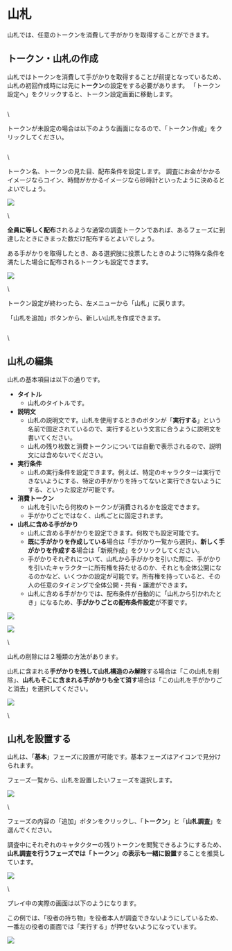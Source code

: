 # 山札

山札では、任意のトークンを消費して手がかりを取得することができます。

## トークン・山札の作成

山札ではトークンを消費して手がかりを取得することが前提となっているため、山札の初回作成時には先に**トークン**の設定をする必要があります。 「トークン設定へ」をクリックすると、トークン設定画面に移動します。

<figure><img src="../.gitbook/assets/image.png" alt=""><figcaption></figcaption></figure>

\


トークンが未設定の場合は以下のような画面になるので、「トークン作成」をクリックしてください。

<figure><img src="../.gitbook/assets/image (2).png" alt=""><figcaption></figcaption></figure>

\


トークン名、トークンの見た目、配布条件を設定します。 調査にお金がかかるイメージならコイン、時間がかかるイメージなら砂時計といったように決めるとよいでしょう。

![](../images/decks3.png)

\


**全員に等しく配布**されるような通常の調査トークンであれば、あるフェーズに到達したときにきまった数だけ配布するとよいでしょう。

ある手がかりを取得したとき、ある選択肢に投票したときのように特殊な条件を満たした場合に配布されるトークンも設定できます。

![](../images/decks4.png)

\


トークン設定が終わったら、左メニューから「山札」に戻ります。

「山札を追加」ボタンから、新しい山札を作成できます。

<figure><img src="../.gitbook/assets/image (3).png" alt=""><figcaption></figcaption></figure>

\


## 山札の編集

山札の基本項目は以下の通りです。

* **タイトル**
  * 山札のタイトルです。
* **説明文**
  * 山札の説明文です。山札を使用するときのボタンが「**実行する**」という名前で固定されているので、実行するという文言に合うように説明文を書いてください。
  * 山札の残り枚数と消費トークンについては自動で表示されるので、説明文には含めないでください。
* **実行条件**
  * 山札の実行条件を設定できます。例えば、特定のキャラクターは実行できないようにする、特定の手がかりを持ってないと実行できないようにする、といった設定が可能です。
* **消費トークン**
  * 山札を引いたら何枚のトークンが消費されるかを設定できます。
  * 手がかりごとではなく、山札ごとに固定されます。
* **山札に含める手がかり**
  * 山札に含める手がかりを設定できます。何枚でも設定可能です。
  * **既に手がかりを作成している**場合は「手がかり一覧から選択」、**新しく手がかりを作成する**場合は「新規作成」をクリックしてください。
  * 手がかりそれぞれについて、山札から手がかりを引いた際に、手がかりを引いたキャラクターに所有権を持たせるのか、それとも全体公開になるのかなど、いくつかの設定が可能です。所有権を持っていると、その人の任意のタイミングで全体公開・共有・譲渡ができます。
  * 山札に含める手がかりでは、配布条件が自動的に「山札から引かれたとき」になるため、**手がかりごとの配布条件設定**が不要です。

![](../images/decks6.png)

![](../images/decks7.png)

\


山札の削除には２種類の方法があります。

山札に含まれる**手がかりを残して山札構造のみ解除**する場合は「この山札を削除」、**山札もそこに含まれる手がかりも全て消す**場合は「この山札を手がかりごと消去」を選択してください。

![](../images/decks9.png)

\


## 山札を設置する

山札は、「**基本**」フェーズに設置が可能です。基本フェーズはアイコンで見分けられます。

フェーズ一覧から、山札を設置したいフェーズを選択します。

![](../images/decks10.png)

\


フェーズの内容の「追加」ボタンをクリックし、「**トークン**」と「**山札調査**」を選んでください。

調査中にそれぞれのキャタクターの残りトークンを閲覧できるようにするため、**山札調査を行うフェーズでは「トークン」の表示も一緒に設置**することを推奨しています。

![](../images/decks11.png)

\


プレイ中の実際の画面は以下のようになります。

この例では、「役者の持ち物」を役者本人が調査できないようにしているため、一番左の役者の画面では「実行する」が押せないようになっています。

![](../images/decks8.png)
